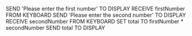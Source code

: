 SEND 'Please enter the first number' TO DISPLAY
RECEIVE firstNumber FROM KEYBOARD
SEND 'Please enter the second number' TO DISPLAY
RECEIVE secondNumber FROM KEYBOARD
SET total TO firstNumber * secondNumber
SEND total TO DISPLAY 
